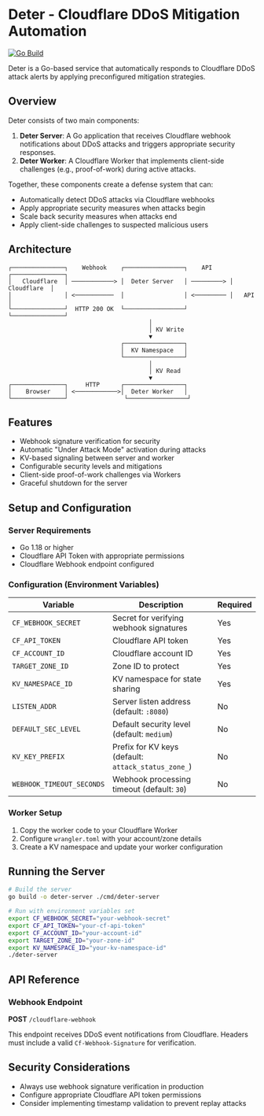 # Deter - Cloudflare DDoS Mitigation Automation

[![Go Build](https://github.com/malwarebo/deter/actions/workflows/go-build.yml/badge.svg)](https://github.com/malwarebo/deter/actions/workflows/go-build.yml)

Deter is a Go-based service that automatically responds to Cloudflare DDoS attack alerts by applying preconfigured mitigation strategies.

## Overview

Deter consists of two main components:

1. **Deter Server**: A Go application that receives Cloudflare webhook notifications about DDoS attacks and triggers appropriate security responses.
2. **Deter Worker**: A Cloudflare Worker that implements client-side challenges (e.g., proof-of-work) during active attacks.

Together, these components create a defense system that can:

- Automatically detect DDoS attacks via Cloudflare webhooks
- Apply appropriate security measures when attacks begin
- Scale back security measures when attacks end
- Apply client-side challenges to suspected malicious users

## Architecture

```
┌───────────────┐    Webhook    ┌─────────────────┐    API     ┌───────────────┐
│   Cloudflare  │ ────────────> │  Deter Server   │ ─────────> │   Cloudflare  │
│               │ <───────────  │                 │ <───────── │   API         │
└───────────────┘  HTTP 200 OK  └─────────────────┘            └───────────────┘
                                        │
                                        │ KV Write
                                        ▼
                                ┌─────────────────┐
                                │  KV Namespace   │
                                └─────────────────┘
                                        │
                                        │ KV Read
                                        ▼
┌───────────────┐     HTTP      ┌─────────────────┐
│    Browser    │ <────────────>│  Deter Worker   │
└───────────────┘                └─────────────────┘
```

## Features

- Webhook signature verification for security
- Automatic "Under Attack Mode" activation during attacks
- KV-based signaling between server and worker
- Configurable security levels and mitigations
- Client-side proof-of-work challenges via Workers
- Graceful shutdown for the server

## Setup and Configuration

### Server Requirements

- Go 1.18 or higher
- Cloudflare API Token with appropriate permissions
- Cloudflare Webhook endpoint configured

### Configuration (Environment Variables)

| Variable | Description | Required |
|----------|-------------|----------|
| `CF_WEBHOOK_SECRET` | Secret for verifying webhook signatures | Yes |
| `CF_API_TOKEN` | Cloudflare API token | Yes |
| `CF_ACCOUNT_ID` | Cloudflare account ID | Yes |
| `TARGET_ZONE_ID` | Zone ID to protect | Yes |
| `KV_NAMESPACE_ID` | KV namespace for state sharing | Yes |
| `LISTEN_ADDR` | Server listen address (default: `:8080`) | No |
| `DEFAULT_SEC_LEVEL` | Default security level (default: `medium`) | No |
| `KV_KEY_PREFIX` | Prefix for KV keys (default: `attack_status_zone_`) | No |
| `WEBHOOK_TIMEOUT_SECONDS` | Webhook processing timeout (default: `30`) | No |

### Worker Setup

1. Copy the worker code to your Cloudflare Worker
2. Configure `wrangler.toml` with your account/zone details
3. Create a KV namespace and update your worker configuration

## Running the Server

```bash
# Build the server
go build -o deter-server ./cmd/deter-server

# Run with environment variables set
export CF_WEBHOOK_SECRET="your-webhook-secret"
export CF_API_TOKEN="your-cf-api-token" 
export CF_ACCOUNT_ID="your-account-id"
export TARGET_ZONE_ID="your-zone-id"
export KV_NAMESPACE_ID="your-kv-namespace-id"
./deter-server
```

## API Reference

### Webhook Endpoint

**POST** `/cloudflare-webhook`

This endpoint receives DDoS event notifications from Cloudflare. Headers must include a valid `Cf-Webhook-Signature` for verification.

## Security Considerations

- Always use webhook signature verification in production
- Configure appropriate Cloudflare API token permissions
- Consider implementing timestamp validation to prevent replay attacks
